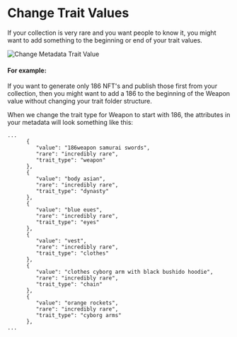 # Change Trait Values

If your collection is very rare and you want people to know it, you might want to add something to the beginning or end of your trait values.

![Change Metadata Trait Value](https://s3.amazonaws.com/cdn.fardoss.com/docs_content/Change%20Trait%20Values%201.png)

#### For example:

If you want to generate only 186 NFT's and publish those first from your collection, then you might want to add a 186 to the beginning of the Weapon value without changing your trait folder structure.

When we change the trait type for Weapon to start with 186, the attributes in your metadata will look something like this:

```json5
...
      {
         "value": "186weapon samurai swords",
         "rare": "incredibly rare",
         "trait_type": "weapon"
      },
      {
         "value": "body asian",
         "rare": "incredibly rare",
         "trait_type": "dynasty"
      },
      {
         "value": "blue eues",
         "rare": "incredibly rare",
         "trait_type": "eyes"
      },
      {
         "value": "vest",
         "rare": "incredibly rare",
         "trait_type": "clothes"
      },
      {
         "value": "clothes cyborg arm with black bushido hoodie",
         "rare": "incredibly rare",
         "trait_type": "chain"
      },
      {
         "value": "orange rockets",
         "rare": "incredibly rare",
         "trait_type": "cyborg arms"
      },
...
```


